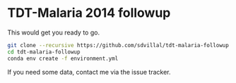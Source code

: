 # TDT-Malaria 2014 followup

This would get you ready to go.

```sh
git clone --recursive https://github.com/sdvillal/tdt-malaria-followup.git
cd tdt-malaria-followup
conda env create -f environment.yml
```

If you need some data, contact me via the issue tracker.
